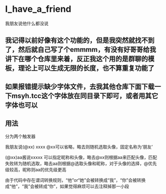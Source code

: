 # I_have_a_friend
我朋友说他什么都没说

## 我记得以前好像有这个功能的，但是我突然就找不到了，然后就自己写了个emmmm，有没有好哥哥给我讲下在哪个仓库里来着，反正我这个用的是群聊的模板，理论上可以生成无限的长度，也不算重复功能了

## 如果报错提示缺少字体文件，去我其他仓库下面下载一下msyh.tcc这个字体放在同目录下即可，或者用其它字体也可以

## 用法

分为两个触发器

我朋友说(@xx) xxxx  @xx可以省略，略去则随机选取头像，固定名称为‘朋友’

(@xx)aa酱说xxxxx 可以指定昵称和头像，略去@xx则根据aa来匹配头像，匹配失败转为随机选取，略去aa则根据@选取头像和昵称，对于头像的选择，@优先级较高，昵称则aa的优先级更高

由于代码中存在谓词转换规则，“他”or“她”会被转换成“我”，“你”会被转换成“他”，“我”会被转成“你”，如果觉得麻烦可以去注释掉那一小段
